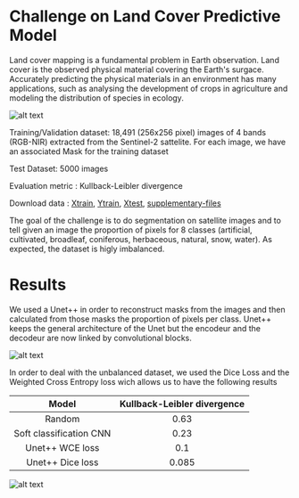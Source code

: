 # Challenge on Land Cover Predictive Model


Land cover mapping is a fundamental problem in Earth observation. Land cover is the observed physical material covering the Earth's surgace. Accurately predicting the physical materials in an environment has many applications, such as analysing the development of crops in agriculture and modeling the distribution of species in ecology.

![alt text](https://github.com/danielAmar02/challenge-ens/blob/main/Media/pres.jpg)

Training/Validation dataset: 18,491 (256x256 pixel) images of 4 bands (RGB-NIR) extracted from the Sentinel-2 sattelite. For each image, we have an associated Mask for the training dataset

Test Dataset: 5000 images

Evaluation metric : Kullback-Leibler divergence 

Download data : [Xtrain](https://challengedata.ens.fr/participants/challenges/48/download/x-train), [Ytrain](https://challengedata.ens.fr/participants/challenges/48/download/y-train), [Xtest](https://challengedata.ens.fr/participants/challenges/48/download/x-test), [supplementary-files](https://challengedata.ens.fr/participants/challenges/48/download/supplementary-files)

The goal of the challenge is to do segmentation on satellite images and to tell given an image the proportion of pixels for 8 classes (artificial, cultivated, broadleaf, coniferous, herbaceous, natural, snow, water). As expected, the dataset is higly imbalanced.



# Results 

We used a Unet++ in order to reconstruct masks from the images and then calculated from those masks the proportion of pixels per class. Unet++ keeps the general architecture of the Unet but the encodeur and the decodeur are now linked by convolutional blocks. 


![alt text](https://github.com/danielAmar02/challenge-ens/blob/main/Media/Unet%2B%2B.jpg)



In order to deal with the unbalanced dataset, we used the Dice Loss and the Weighted Cross Entropy loss wich allows us to have the following results



| Model | Kullback-Leibler divergence |
|:-----:|:-----:|
|Random|0.63|
|Soft classification CNN| 0.23|
|Unet++ WCE loss| 0.1 |
|Unet++ Dice loss | 0.085 |



![alt text](https://github.com/danielAmar02/challenge-ens/blob/main/Media/results.jpg)
